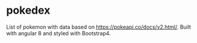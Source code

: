 # pokedex
List of pokemon with data based on https://pokeapi.co/docs/v2.html/. Built with angular 8 and styled with Bootstrap4.
